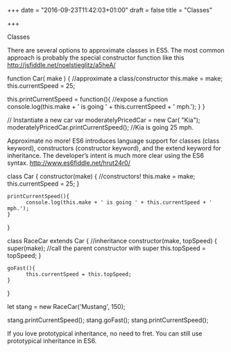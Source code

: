 +++
date = "2016-09-23T11:42:03+01:00"
draft = false
title = "Classes"

+++

Classes

There are several options to approximate classes in ES5.  The most common approach is probably the special constructor function like this http://jsfiddle.net/noelstieglitz/a5heA/

function Car( make ) { //approximate a class/constructor
   this.make = make;
   this.currentSpeed = 25;

   this.printCurrentSpeed = function(){ //expose a function
          console.log(this.make + ' is going ' + this.currentSpeed + ' mph.');
    }
}

// Instantiate a new car
var moderatelyPricedCar = new Car( "Kia");
moderatelyPricedCar.printCurrentSpeed(); //Kia is going 25 mph.

Approximate no more!  ES6 introduces language support for classes (class keyword), constructors (constructor keyword), and the extend keyword for inheritance.  The developer’s intent is much more clear using the ES6 syntax. http://www.es6fiddle.net/hrut24r0/

class Car {
    constructor(make) { //constructors!
        this.make = make;
      this.currentSpeed = 25;
    }

    printCurrentSpeed(){
          console.log(this.make + ' is going ' + this.currentSpeed + ' mph.');
    }
}

class RaceCar extends Car { //inheritance
    constructor(make, topSpeed) {
        super(make); //call the parent constructor with super
        this.topSpeed = topSpeed;
    }

    goFast(){
          this.currentSpeed = this.topSpeed;
    }
}

let stang = new RaceCar('Mustang', 150);

stang.printCurrentSpeed();
stang.goFast();
stang.printCurrentSpeed();

If you love prototypical inheritance, no need to fret.  You can still use prototypical inheritance in ES6.
